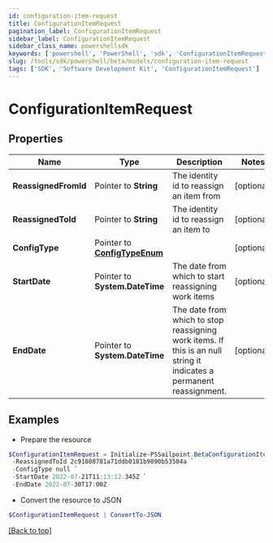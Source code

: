 ```yaml
---
id: configuration-item-request
title: ConfigurationItemRequest
pagination_label: ConfigurationItemRequest
sidebar_label: ConfigurationItemRequest
sidebar_class_name: powershellsdk
keywords: ['powershell', 'PowerShell', 'sdk', 'ConfigurationItemRequest'] 
slug: /tools/sdk/powershell/beta/models/configuration-item-request
tags: ['SDK', 'Software Development Kit', 'ConfigurationItemRequest']
---
```



# ConfigurationItemRequest

## Properties

Name | Type | Description | Notes
------------ | ------------- | ------------- | -------------
**ReassignedFromId** |  Pointer to **String** | The identity id to reassign an item from | [optional] 
**ReassignedToId** |  Pointer to **String** | The identity id to reassign an item to | [optional] 
**ConfigType** |  Pointer to [**ConfigTypeEnum**](config-type-enum) |  | [optional] 
**StartDate** |  Pointer to **System.DateTime** | The date from which to start reassigning work items | [optional] 
**EndDate** |  Pointer to **System.DateTime** | The date from which to stop reassigning work items.  If this is an null string it indicates a permanent reassignment. | [optional] 

## Examples

- Prepare the resource
```powershell
$ConfigurationItemRequest = Initialize-PSSailpoint.BetaConfigurationItemRequest  -ReassignedFromId 2c91808781a71ddb0181b9090b5c504e `
 -ReassignedToId 2c91808781a71ddb0181b9090b53504a `
 -ConfigType null `
 -StartDate 2022-07-21T11:13:12.345Z `
 -EndDate 2022-07-30T17:00Z
```

- Convert the resource to JSON
```powershell
$ConfigurationItemRequest | ConvertTo-JSON
```


[[Back to top]](#) 

